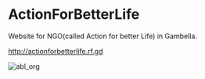 # ActionForBetterLife
Website for NGO(called Action for better Life) in Gambella.

http://actionforbetterlife.rf.gd

![abl_org](https://github.com/Teka-Jwok/ActionForBetterLife/assets/46420989/dbc002bf-1d44-487d-81a6-9b82857c3916)
